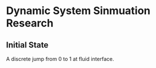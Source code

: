 # Dynamic System Sinmuation Research

## Initial State
A discrete jump from 0 to 1 at fluid interface. 
